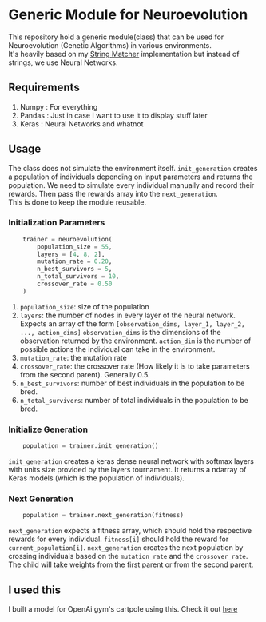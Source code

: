 # Generic Module for Neuroevolution

This repository hold a generic module(class) that can be used for Neuroevolution (Genetic Algorithms) in various environments.  
It's heavily based on my [String Matcher](https://github.com/gurupunskill/string-matcher) implementation but instead of strings, we use Neural Networks.

## Requirements
1. Numpy    : For everything
2. Pandas   : Just in case I want to use it to display stuff later
3. Keras    : Neural Networks and whatnot

## Usage
The class does not simulate the environment itself. `init_generation` creates a population of individuals depending on input parameters and returns the population. We need to simulate every individual manually and record their rewards. Then pass the rewards array into the `next_generation`.  
This is done to keep the module reusable.

### Initialization Parameters

```python
    trainer = neuroevolution(
        population_size = 55, 
        layers = [4, 8, 2], 
        mutation_rate = 0.20, 
        n_best_survivors = 5, 
        n_total_survivors = 10, 
        crossover_rate = 0.50
    )
```

1. `population_size`: size of the population
2. `layers`: the number of nodes in every layer of the neural network.  
    Expects an array of the form `[observation_dims, layer_1, layer_2, ..., action_dims]`
    `observation_dims` is the dimensions of the observation returned by the environment.
    `action_dim` is the number of possible actions the individual can take in the environment.
3. `mutation_rate`: the mutation rate
4. `crossover_rate`: the crossover rate (How likely it is to take parameters from the second parent). Generally 0.5.
5. `n_best_survivors`: number of best individuals in the population to be bred.
6. `n_total_survivors`: number of total individuals in the population to be bred.

### Initialize Generation
```python
    population = trainer.init_generation()
```
`init_generation` creates a keras dense neural network with softmax layers with units size provided by the layers tournament. It returns a ndarray of Keras models (which is the population of individuals).

### Next Generation
```python
    population = trainer.next_generation(fitness)
```
`next_generation` expects a fitness array, which should hold the respective rewards for every individual. `fitness[i]` should hold the reward for `current_population[i]`. `next_generation` creates the next population by crossing individuals based on the `mutation_rate` and the `crossover_rate`. The child will take weights from the first parent or from the second parent.


## I used this
I built a model for OpenAi gym's cartpole using this. Check it out [here](https://github.com/gurupunskill/cart-pole-genes/blob/master/cartpole.py)